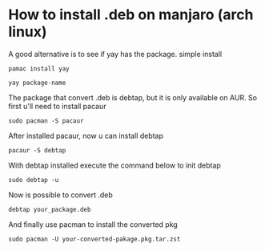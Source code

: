 # How to install .deb on manjaro (arch linux)

A good alternative is to see if yay has the package. simple install
```
pamac install yay
```
```
yay package-name
```

The package that convert .deb is debtap, but it is only available on AUR.
So first u'll need to install pacaur

```
sudo pacman -S pacaur
```

After installed pacaur, now u can install debtap

```
pacaur -S debtap
```

With debtap installed execute the command below to init debtap

```
sudo debtap -u
```

Now is possible to convert .deb

```
debtap your_package.deb
```

And finally use pacman to install the converted pkg

```
sudo pacman -U your-converted-pakage.pkg.tar.zst
```

